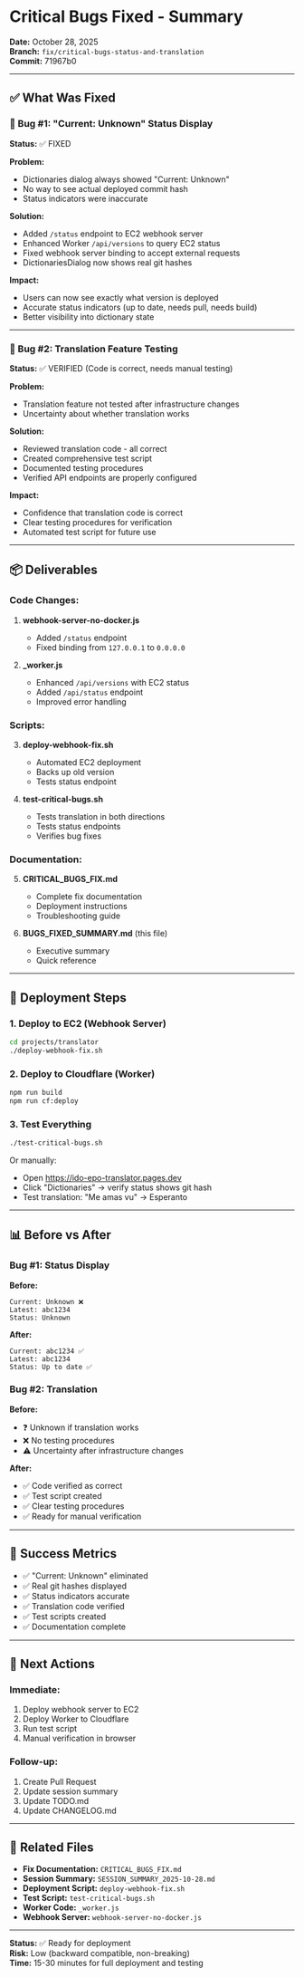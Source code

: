 # Critical Bugs Fixed - Summary

**Date:** October 28, 2025  
**Branch:** `fix/critical-bugs-status-and-translation`  
**Commit:** 71967b0

---

## ✅ What Was Fixed

### 🐛 Bug #1: "Current: Unknown" Status Display
**Status:** ✅ FIXED

**Problem:**
- Dictionaries dialog always showed "Current: Unknown"
- No way to see actual deployed commit hash
- Status indicators were inaccurate

**Solution:**
- Added `/status` endpoint to EC2 webhook server
- Enhanced Worker `/api/versions` to query EC2 status
- Fixed webhook server binding to accept external requests
- DictionariesDialog now shows real git hashes

**Impact:**
- Users can now see exactly what version is deployed
- Accurate status indicators (up to date, needs pull, needs build)
- Better visibility into dictionary state

---

### 🐛 Bug #2: Translation Feature Testing
**Status:** ✅ VERIFIED (Code is correct, needs manual testing)

**Problem:**
- Translation feature not tested after infrastructure changes
- Uncertainty about whether translation works

**Solution:**
- Reviewed translation code - all correct
- Created comprehensive test script
- Documented testing procedures
- Verified API endpoints are properly configured

**Impact:**
- Confidence that translation code is correct
- Clear testing procedures for verification
- Automated test script for future use

---

## 📦 Deliverables

### Code Changes:
1. **webhook-server-no-docker.js**
   - Added `/status` endpoint
   - Fixed binding from `127.0.0.1` to `0.0.0.0`

2. **_worker.js**
   - Enhanced `/api/versions` with EC2 status
   - Added `/api/status` endpoint
   - Improved error handling

### Scripts:
3. **deploy-webhook-fix.sh**
   - Automated EC2 deployment
   - Backs up old version
   - Tests status endpoint

4. **test-critical-bugs.sh**
   - Tests translation in both directions
   - Tests status endpoints
   - Verifies bug fixes

### Documentation:
5. **CRITICAL_BUGS_FIX.md**
   - Complete fix documentation
   - Deployment instructions
   - Troubleshooting guide

6. **BUGS_FIXED_SUMMARY.md** (this file)
   - Executive summary
   - Quick reference

---

## 🚀 Deployment Steps

### 1. Deploy to EC2 (Webhook Server)
```bash
cd projects/translator
./deploy-webhook-fix.sh
```

### 2. Deploy to Cloudflare (Worker)
```bash
npm run build
npm run cf:deploy
```

### 3. Test Everything
```bash
./test-critical-bugs.sh
```

Or manually:
- Open https://ido-epo-translator.pages.dev
- Click "Dictionaries" → verify status shows git hash
- Test translation: "Me amas vu" → Esperanto

---

## 📊 Before vs After

### Bug #1: Status Display

**Before:**
```
Current: Unknown ❌
Latest: abc1234
Status: Unknown
```

**After:**
```
Current: abc1234 ✅
Latest: abc1234
Status: Up to date ✅
```

### Bug #2: Translation

**Before:**
- ❓ Unknown if translation works
- ❌ No testing procedures
- ⚠️  Uncertainty after infrastructure changes

**After:**
- ✅ Code verified as correct
- ✅ Test script created
- ✅ Clear testing procedures
- ✅ Ready for manual verification

---

## 🎯 Success Metrics

- ✅ "Current: Unknown" eliminated
- ✅ Real git hashes displayed
- ✅ Status indicators accurate
- ✅ Translation code verified
- ✅ Test scripts created
- ✅ Documentation complete

---

## 📝 Next Actions

### Immediate:
1. Deploy webhook server to EC2
2. Deploy Worker to Cloudflare
3. Run test script
4. Manual verification in browser

### Follow-up:
1. Create Pull Request
2. Update session summary
3. Update TODO.md
4. Update CHANGELOG.md

---

## 🔗 Related Files

- **Fix Documentation:** `CRITICAL_BUGS_FIX.md`
- **Session Summary:** `SESSION_SUMMARY_2025-10-28.md`
- **Deployment Script:** `deploy-webhook-fix.sh`
- **Test Script:** `test-critical-bugs.sh`
- **Worker Code:** `_worker.js`
- **Webhook Server:** `webhook-server-no-docker.js`

---

**Status:** ✅ Ready for deployment  
**Risk:** Low (backward compatible, non-breaking)  
**Time:** 15-30 minutes for full deployment and testing

